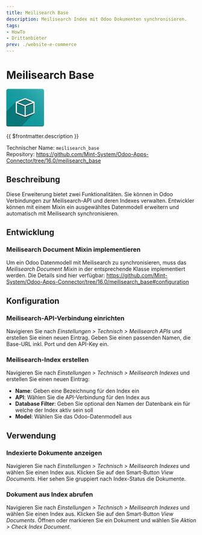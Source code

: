 ```yaml
---
title: Meilisearch Base
description: Meilisearch Index mit Odoo Dokumenten synchronisieren.
tags:
- HowTo
- Drittanbieter
prev: ./website-e-commerce
---
```


# Meilisearch Base
![icon_oms_box](attachments/icon_oms_box.png)

{{ $frontmatter.description }}

Technischer Name: `meilisearch_base`\
Repository: <https://github.com/Mint-System/Odoo-Apps-Connector/tree/16.0/meilisearch_base>

## Beschreibung

Diese Erweiterung bietet zwei Funktionalitäten. Sie können in Odoo Verbindungen zur Meilisearch-API und deren Indexes verwalten. Entwickler können mit einem Mixin ein ausgewähltes Datenmodell erweitern und automatisch mit Meilisearch synchronisieren.

## Entwicklung

### Meilisearch Document Mixin implementieren

Um ein Odoo Datenmodell mit Meilisearch zu synchronisieren, muss das *Meilisearch Document Mixin* in der entsprechende Klasse implementiert werden. Die Details sind hier verfügbar: <https://github.com/Mint-System/Odoo-Apps-Connector/tree/16.0/meilisearch_base#configuration>

## Konfiguration

### Meilisearch-API-Verbindung einrichten

Navigieren Sie nach *Einstellungen > Technisch > Meilisearch APIs* und erstellen Sie einen neuen Eintrag. Geben Sie einen passenden Namen, die Base-URL inkl. Port und den API-Key ein.

### Meilisearch-Index erstellen

Navigieren Sie nach *Einstellungen > Technisch > Meilisearch Indexes* und erstellen Sie einen neuen Eintrag:

* **Name**: Geben eine Bezeichnung für den Index ein
* **API**: Wählen Sie die API-Verbindung für den Index aus
* **Database Filter**: Geben Sie optional den Namen der Datenbank ein für welche der Index aktiv sein soll
* **Model**: Wählen Sie das Odoo-Datenmodell aus

## Verwendung

### Indexierte Dokumente anzeigen

Navigieren Sie nach *Einstellungen > Technisch > Meilisearch Indexes* und wählen Sie einen Index aus. Klicken Sie auf den Smart-Button *View Documents*. Hier sehen Sie gruppiert nach Index-Status die Dokumente.

### Dokument aus Index abrufen

Navigieren Sie nach *Einstellungen > Technisch > Meilisearch Indexes* und wählen Sie einen Index aus. Klicken Sie auf den Smart-Button *View Documents*. Öffnen oder markieren Sie ein Dokument und wählen Sie *Aktion > Check Index Document*.